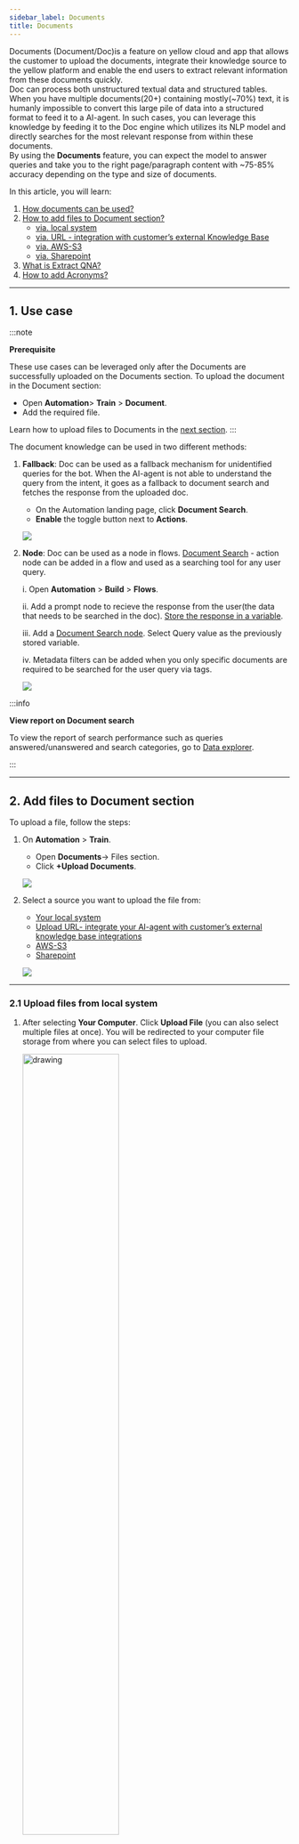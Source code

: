 ```yaml
---
sidebar_label: Documents
title: Documents
---
```



Documents (Document/Doc)is a feature on yellow cloud and app that allows the customer to upload the documents, integrate their knowledge source to the yellow platform and enable the end users to extract relevant information from these documents quickly.   
Doc can process both unstructured textual data and structured tables. 
When you have multiple documents(20+) containing mostly(~70%) text, it is humanly impossible to convert this large pile of data into a structured format to feed it to a AI-agent. In such cases, you can leverage this knowledge by feeding it to the Doc engine which utilizes its NLP model and directly searches for the most relevant response from within these documents.   
By using the **Documents** feature, you can expect the model to answer queries and take you to the right page/paragraph content with ~75-85% accuracy depending on the type and size of documents.

In this article, you will learn:   

1. [How documents can be used?](#uc)   
2. [How to add files to Document section?](#2-add-files-to-document-section)
    - [via. local system](#21-upload-files-from-local-system)
    - [via. URL - integration with customer’s external Knowledge Base](#22-upload-files-from-an-url)   
    - [via. AWS-S3](#23-upload-file-via-aws)
    - [via. Sharepoint](#24-upload-file-via-sharepoint)
3. [What is Extract QNA?](#3-qna-extract)   
4. [How to add Acronyms?](#a) 

----



##  1. Use case

:::note

**Prerequisite**

These use cases can be leveraged only after the Documents are successfully uploaded on the Documents section. 
To upload the document in the Document section:
- Open **Automation**> **Train** > **Document**.
- Add the required file.

Learn how to upload files to Documents in the [next section](#2-add-files-to-document-section). 
:::

The document knowledge can be used in two different methods:   

1. **Fallback**: Doc can be used as a fallback mechanism for unidentified queries for the bot. When the AI-agent is not able to understand the query from the intent, it goes as a fallback to document search and fetches the response from the uploaded doc. 
    - On the Automation landing page, click **Document Search**. 
    - **Enable** the toggle button next to **Actions**.   

   ![](https://i.imgur.com/QN5XllL.png)

2. **Node**: Doc can be used as a node in flows. [Document Search](https://docs.yellow.ai/docs/platform_concepts/studio/build/nodes/action-nodes-overview/knowledge-search-node) - action node can be added in a flow and used as a searching tool for any user query.
    
    i. Open **Automation** > **Build** > **Flows**. 

    ii. Add a prompt node to recieve the response from the user(the data that needs to be searched in the doc). [Store the response in a variable](https://docs.yellow.ai/docs/platform_concepts/studio/build/bot-variables#store-and-retrieve-data-using-variables).

    iii. Add a [Document Search node](https://docs.yellow.ai/docs/platform_concepts/studio/build/nodes/action-nodes-overview/knowledge-search-node). Select Query value as the previously stored variable. 

    iv. Metadata filters can be added when you only specific documents are required to be searched for the user query via tags.

   ![](https://i.imgur.com/dyqMjy8.png)


:::info

**View report on Document search** 
    
To view the report of search performance such as queries answered/unanswered and search categories, go to [Data explorer](https://docs.yellow.ai/docs/cookbooks/insights/eventdescriptions#knowledge-base-report). 
    


:::

------


## 2. Add files to Document section

To upload a file, follow the steps: 

1. On **Automation** > **Train**.

    - Open **Documents**-> Files section. 
    - Click **+Upload Documents**. 

   ![](https://imgur.com/r4xBHAJ.png)


2. Select a source you want to upload the file from:

    - [Your local system](#21-upload-files-from-local-system)
    - [Upload URL- integrate your AI-agent with customer’s external knowledge base integrations](#2-add-files-to-document-section)
    - [AWS-S3](#23-upload-file-via-aws)
    - [Sharepoint](#24-upload-file-via-sharepoint)
      
   ![](https://i.imgur.com/V2CdcPt.png)

---
    
### 2.1 Upload files from local system
    
1. After selecting **Your Computer**. Click **Upload File** (you can also select multiple files at once). You will be redirected to your computer file storage from where you can select files to upload. 

   <img src="https://imgur.com/LHtnFGx.png" alt="drawing" width="60%"/>


2. Click **Add (x)** after enabling the options below (x indicates the number of documents that will be uploaded).   

    - Select **Generate Q&A** when you want to generate questions and answers automatically from the document. Otherwise, leave it as it is. (These questions and answers will be visible on the **Document QnA** tab, just beside the ‘Files’ tab at the top left.
    - Select **Enable table parsing** if there are tables in the document. That will help index the documents better for tables.
    - Select the **language** in which the document is. 

:::note
Apart from English, it also supports German, French, Spanish, Romanian and Polish. For that, you will have to upload your documents in these languages.   
When a user enters a query in a specific language from the list, the AI-agent detects the language of the query and searches for relevant documents uploaded in the same language. It then provides the user with results corresponding to their query.

![](https://i.imgur.com/LrfGaiI.png)
:::

3. After clicking **Add**, wait for the indexing to complete. The status changes to *Completed*.
4. If you want to upload more documents, click **+Upload documents**.

   ![](https://imgur.com/ubwEjql.png)


5. To see the properties of the documents, hover over the information - icon.

  ![](https://i.imgur.com/7nNtF2e.png)

6. To preview the uploaded document, click on **Preview**

#### **Other Settings**


6. Click the three dots on right to view different action items:

    - **Edit Tags**: This allows you to limit the search results to certain documents. For example: If you assign a tag to this Sample.pdf doc as “Department: HR” then it can limit the search to HR only. 
    - **Edit properties**: It allows you to change the file name and if the customer has the requirement of redirecting the search results to a certain static URL, then it can be configured from here.
    - **Preview**: It enables to preview of the uploaded document.
    - **Delete**: This will delete the file from the cloud.


---
    
### 2.2 Upload files from an URL

> Yellow.ai’s document feature supports integration with external knowledge database by adding a URL.

A KnowledgeBase(KB) gives centralized and organize access to solutions in form of FAQs and documentation (eg. Prismic, Salesforce, Confluence, Service-now, etc). Doc provides seamless integration and powerful search on these API-based KBs without requiring to upload it on the yellow.ai platform. It is a generic integration framework that can help to sync external knowledge base articles with the Yellow.ai Doc.


:::info

**Key features**
    
1. Capable of fetching the article's content directly from online KBs based on GET rules. 
2. Articles' contents are automatically synced at regular intervals.
:::

**Prerequisites**   
  
1. KB should have knowledge APIs(Article listing API and Article content API).  
2. Auth(Basic/token/Bearer(with long duration token)) or API to generate the key.  
3. Structured response(JSON/HTML).
    
**Validation of prerequisite (predefined in yellow.ai)**

| KB         | Listing API | Article API | Auth Type | Response Type |
| ---------- | ----------- | ----------- | --------- | ------------- |
| Prismic    | Yes         | Yes         | Token     | JSON          |
| Salesforce | Yes         | Yes         | Bearer    | JSON          |
| Confluence | Yes         | Yes         | Token     | JSON + HTML   |
| ServiceNow | Yes         | Yes         | Bearer    | JSON + HTML   |

![Flow diagram of yellow.ai KB Integration](https://lh4.googleusercontent.com/NTxyvHxl_YWJYMdas_6YuzEjK9X_2HvPJGgyurJlUTrMjC2BqdQX4DubJEQDTnGeBfiJycbR_GmsKndiw7W-T-DbqU2TdP167rlqfQrZULUQMDbZJaYzSsvvhQpRoLo0PxCZS3wnEivrCp95p5w-zg)

:::


#### 2.2.1 Salesforce KB integration


1. Open Setup in **salesforce admin** > **Platform Tools** > **Apps** > **App Manager** > **New Connected app**.  
2. Fill out the details and enable OAuth Setting.
3. Add the following scopes.

   ![](https://lh3.googleusercontent.com/rSmLKj11dcoQq9A2ps4qpfiscPyB_ZgiTXRenYBT5QT6efFOMUDcXmUEWbQfunZVXoNwqoaRnCB-7YHRwEkuHxd9ydm9wih3_BVb5BcybzWYxS5Yp2QOKMD0mgsyYLtKx6Fmv8ImQWhL7c7f2Rln6A)


4. Add Callback URL (any webhook/logging URL): a public URL which can listen & log any request on it. (You will receive a code on that URL post OAuth login in step 8). Click on **Save**.
5. Goto **App Manager** > select the created app > View. Copy the Consumer key (client id) & Consumer secret (client secret) and save them for future use. Share these credentials with your Yellow.ai SPOC responsible for configuring your KB.
6. Go to **Manage Connected Apps** > Select the created app > **Edit**.
7. Set Permitted users to All users may self-authorize & IP Relaxation > Relax IP Restrictions > **Save**.
8. Open the following URL after replacing the client id and callback URL accordingly.


```html
https://login.salesforce.com/services/oauth2/authorize?client_id=<client_Id>&redirect_uri=<callback_url>&response_type=code
``` 

9. Click **Allow** in the permission window, and you will receive a code in the callback_url logs.
10. Use the following curl in postman to generate a refresh token.

```c
curl --location --request POST 'https://login.salesforce.com/services/oauth2/token' \
--header 'Content-Type: application/x-www-form-urlencoded' \
--data-urlencode 'grant_type=authorization_code' \
--data-urlencode 'code=<code>' \
--data-urlencode 'client_id=<cliend_id>' \
--data-urlencode 'client_secret=<client_secret>' \
--data-urlencode 'redirect_uri=<callback_url>'
```

11. Share the instance_url, refresh_token, and api_version with the Doc team.
12. Share the token generation curl (if required/exist).
    

#### 2.2.2 Service-Now integration


**Prerequisites**

1. Instance URL (eg: `https://dev76197.service-now.com`).
2. Basic Authentication key or Bearer Authentication with the long-duration access token.
3. Share the token generation CURL (if any / exist): If the Authentication token (Step 2) is not fixed and needs to be generated using an additional API.
4. API enabled for listing and details page
    - Listing URL: `https://dev76197.service-now.com/api/now/table/kb_knowledge?sysparm_fields=sys_id,number,short_description,categoy,sys_updated_on`
    - Article Url: `https://dev76197.service-now.com/api/now/table/kb_knowledge?sysparm_fields=sys_id,number,short_description,category,text,sys_updated_on&sysparm_query=number={{article_id}}`  

#### 2.2.3 Confluence integration

**Prerequisites**

1. Instance URL
2. Authentication Token (`https://id.atlassian.com/manage-profile/security/api-tokens`)
3. Token generation CURL (if any): If the Authentication token (Step 2) is not fixed and needs to be generated using an additional API.

    
----

    
### 2.3 Upload file via. AWS
    
> Yellow.ai’s document feature supports integration with AWS S3.


:::info
**Key Features**
    
1. Capable of fetching the documents from AWS sites (along with all sub-sites) which include documents uploaded to document libraries, documents created online and list attachments.
2. Allows selecting a list of folders/subfolders/sites. 
3. Documents’ contents are automatically synced at regular intervals.
4. Supports '.docx',  '.doc', '.pptx',' .ppt', ‘.txt' & ‘.pdf’ document extensions.
5. Supports AWS S3 Rest APIs.
:::


Follow to steps below to upload documents the using AWS:
    
1. Give User Access To Only One S3 Bucket Only.
2. Click the s3 bucket and copy its **ARN**.
3. Select Policy Type as **IAM policy**.
4. Add Statement(s): past the ARN in the Amazon Resource Name twice first the actual value ‘,’ and then ARN.   

For example:
```
arn:aws:s3:::testbucketpritam<br> arn:aws:s3:::testbucketpritam/
```

    
5. Click **Add statements**.
    


6. Open the IAM dashboard select **policy** > **create policy**, and paste the JSON generated from the previous step.
7. Go to the **user** in the IAN dashboard and **create a user**.



8. Open **attach existing policies**.


9. You can add the s3 bucket policy you just created to the user.


10. You have created a new user with access to only a single bucket. Click the **AWS console link** in the above screenshot and login with this new user as an IAN user, you will have access to the s3 bucket.
    

#### 2.3.1 Validate AWS credentials

The only way to verify AWS credentials is to use them to sign a request and see if it works. Simply creating the connection object tells you nothing because it doesn’t perform a request.


#### 2.3.2 Introduction to Amazon S3 REST API

Making REST API calls directly from your code can be cumbersome. It requires you to write the necessary code to calculate a valid signature to authenticate your requests.   
The following alternatives are recommended:

:::note
Use the AWS SDKs to send your requests. With this option, you don’t need to write code to calculate a signature for request authentication because the SDK clients authenticate your requests by using the access keys that you provide. Unless you have a good reason not to, you should always use the AWS SDKs.  
Use the AWS CLI to make Amazon S3 API calls.
:::

AWS SDK is available in a lot of different languages like JS, PYTHON, JAVA, DOTNET, PHP etc.
    
**AWS SDK for JavaScript (Alternative approach):**
```For Python: pip install boto3```
    

#### Configuring credentials

Boto3 will look in several locations when searching for credentials. The mechanism in which Boto3 looks for credentials is to search through a list of possible locations and stop as soon as it finds credentials. The order in which Boto3 searches for credentials is:

1. Passing credentials as parameters in the `boto.client()`method.
2. Passing credentials as parameters when creating a `Session` object.
3. Environment variables.
4. Shared credential file (~/.aws/credentials).
5. AWS config file (~/.aws/config).
6. Assume a Role provider.
7. Boto2 config file (/etc/boto.cfg and ~/.boto).
8. Instance metadata service on an Amazon EC2 instance that has an IAM role configured.

**Passing credentials as parameters in the boto.client**

    
```
import boto3
client = boto3.client('s3',
   aws_access_key_id=ACCESS_KEY,
   aws_secret_access_key=SECRET_KEY,
   aws_session_token=SESSION_TOKEN 
   )
```
Shared credential file `(~/.aws/credentials)`
You need to create a credential file at `~/.aws/credentials`. and add credentials-    

**Default**
```
 aws_access_key_id = YOUR_ACCESS_KEY
 aws_secret_access_key = YOUR_SECRET_KEY
```

The shared credentials file also supports the concept of profiles. Profiles represent logical groups of configuration. The shared credential file can have multiple profiles: 
    
**Default**
```
aws_access_key_id=foo
aws_secret_access_key=bar
```
**Dev**
```    
aws_access_key_id=foo2
aws_secret_access_key=bar2
```

**Prod**
```
aws_access_key_id=foo3
aws_secret_access_key=bar3
```

**You can then specify a profile name via the AWS_PROFILE environment variable or the profile_name argument when creating a Session.**

For example, you can create a Session using the “dev” profile and any clients created from this session will use the “dev” credentials:

```
import boto3
session = boto3.Session(profile_name=‘dev’)
dev_s3_client = session.client(‘s3’)
```
Boto3 makes it easy to integrate your Python application, library, or script with AWS services including Amazon S3, Amazon EC2, Amazon DynamoDB, and more.
    
Client and Resource are two different abstractions within the boto3 SDK for making AWS service requests. You would typically choose to use either the **Client abstraction** or the **Resource abstraction** to make AWS service requests.
    
**Client**

- This is the original boto3 API abstraction.
- Provides low-level AWS service access.
- All AWS service operations are supported by clients.
- Exposes botocore client to the developer.
- Typically maps 1:1 with the AWS service API.
- Snake-cased method names (e.g. ListBuckets API => list_buckets method).
- Generated from AWS service description.

**Resource**

- This is the newer boto3 API abstraction.
- Provides high-level, object-oriented API.
- Does not provide 100% API coverage of AWS services.
- Uses identifiers and attributes.
- Has actions (operations on resources).
- Exposes subresources and collections of AWS resources.
- Generated from resource description.
    
**Code to list all buckets**

> This only works if the user has the proper access eg: ListAllMyBuckets access.
    
```    
    “Resource”: “arn:aws:s3:::*”
    import boto3<br>
    s3 = boto3.resource(‘s3’)
    for bucket in s3.buckets.all():
    print(bucket.name)
```
    
**Code to list all files in a bucket**

 ```      
       import boto3
       s3 = boto3.resource(‘s3’)
       objects = s3.Bucket(name='<YOUR AWS S3 BUCKET NAME>’).objects.all()
       for o in objects:
       print(o)
        
        s3.ObjectSummary(bucket_name='<YOUR AWS S3 BUCKET NAME>’, key=‘Algorithms to Live By_ The Computer Science of Human Decisions ( PDFDrive ).pdf’),
        s3.ObjectSummary(bucket_name='<YOUR AWS S3 BUCKET NAME>’, key=‘All the fundamental React.js concepts, jammed into this single Medium article (updated August 2019) _ by Samer Buna _ EdgeCoders _ Medium.pdf’)
```
    
**Code to upload a file**

 ```
        import boto3
        s3_client = boto3.client(‘s3’)
        s3_client.upload_file(‘hello.txt’, '<YOUR AWS S3 BUCKET NAME>’, ‘hello.txt’)
        upload_file(<name of the file in local>, <bucket name>, <name of the file in s3>)
```
    
**Code to Download a file from s3**
```
       import boto3
       s3_client = boto3.client(‘s3’)
       s3_client.download_file('<YOUR AWS S3 BUCKET NAME>’, ‘hello.txt’, ‘hello2.txt’)
       download_file(<Bucket Name>, <FileName in S3>,<file name that u want in local)
 ```
**Code to Edit a file in s3**
```
        import boto3
        s3_client = boto3.client(‘s3’)
        open(‘hello.txt’,‘a+’).write(‘Hello, world!’)
        `13`
        s3_client.upload_file(‘hello.txt’, '<YOUR AWS S3 BUCKET NAME>’, ‘hello.txt’)    
```                             

**Code to get all file metadata**
```
    import boto3
    s3client = boto3.client(‘s3’)
    paginator = s3client.get_paginator(‘list_objects_v2’)
    page_iterator = paginator.paginate(Bucket='<YOUR AWS S3 BUCKET NAME>’)
    for bucket in page_iterator:
     for file in bucket[‘Contents’]:
     print(file[‘Key’])
     try:
     metadata = s3client.head_object(Bucket='<YOUR AWS S3 BUCKET NAME>’, Key=file[‘Key’])print(metadata)
     except:
     print(“Failed {}”.format(file[‘Key’]))
```
    
**Algorithms to Live By_ The Computer Science of Human Decisions ( PDFDrive ).pdf**
```
{‘ResponseMetadata’: {‘RequestId’: ‘7C74267CF4193023’, ‘HostId’: ‘IasZHHYmUPug6/qe4W53fJSSxcrnPerVCt5xOB/WsPDr2qgQcs0xqb7zJxPYxtxEogvQ552LrA4=’, ‘HTTPStatusCode’: 200, ‘HTTPHeaders’: {‘x-amz-id-2’: ‘IasZHHYmUPug6/qe4W53fJSSxcrnPerVCt5xOB/WsPDr2qgQcs0xqb7zJxPYxtxEogvQ552LrA4=’, ‘x-amz-request-id’: ‘7C74267CF4193023’, ‘date’: ‘Tue, 02 Mar 2021 08:26:57 GMT’, ‘last-modified’: ‘Tue, 02 Mar 2021 06:13:44 GMT’, ‘etag’: ‘“b926ad30c85d7bb4bd5da12ee2651e37”’, ‘accept-ranges’: ‘bytes’, ‘content-type’: ‘application/pdf’, ‘content-length’: ‘2732141’, ‘server’: ‘AmazonS3’}, ‘RetryAttempts’: 0}, ‘AcceptRanges’: ‘bytes’, ‘LastModified’: datetime.datetime(2021, 3, 2, 6, 13, 44, tzinfo=tzutc()), ‘ContentLength’: 2732141, ‘ETag’: ‘“b926ad30c85d7bb4bd5da12ee2651e37”’, ‘ContentType’: ‘application/pdf’, ‘Metadata’: {}} 
```

**All the fundamental React.js concepts, jammed into this single Medium article (updated August 2019) _ by Samer Buna _ EdgeCoders _ Medium.pdf**
```
    {‘ResponseMetadata’: {‘RequestId’: ‘7FBA9FCC1B69CC4B’, ‘HostId’: ‘hCZxPciVILDGXJvfjtac9irPOkFDEjwr9BKG8Dq69DIdgv7YmFVuoD3p0Z7srI/3YeLZkkN4F9U=’, ‘HTTPStatusCode’: 200, ‘HTTPHeaders’: {‘x-amz-id-2’: ‘hCZxPciVILDGXJvfjtac9irPOkFDEjwr9BKG8Dq69DIdgv7YmFVuoD3p0Z7srI/3YeLZkkN4F9U=’, ‘x-amz-request-id’: ‘7FBA9FCC1B69CC4B’, ‘date’: ‘Tue, 02 Mar 2021 08:26:57 GMT’, ‘last-modified’: ‘Tue, 02 Mar 2021 06:13:42 GMT’, ‘etag’: ‘“4f6f8b7d2de81151f34170777c301ba6”’, ‘accept-ranges’: ‘bytes’, ‘content-type’: ‘application/pdf’, ‘content-length’: ‘3668501’, ‘server’: ‘AmazonS3’}, ‘RetryAttempts’: 0}, ‘AcceptRanges’: ‘bytes’, ‘LastModified’: datetime.datetime(2021, 3, 2, 6, 13, 42, tzinfo=tzutc()), ‘ContentLength’: 3668501, ‘ETag’: ‘“4f6f8b7d2de81151f34170777c301ba6”’, ‘ContentType’: ‘application/pdf’, ‘Metadata’: {}}
```                                                     
**hello.txt**
```
    {‘ResponseMetadata’: {‘RequestId’: ‘2893E89438DCAFC9’, ‘HostId’: ‘1bQ8mGMeZh+nQSYsirplyuk67yHabWl7q1Cv/GKsJFk+RlfAmG6cgPCvPdQBucXfHqlRjnz1A3E=’, ‘HTTPStatusCode’: 200, ‘HTTPHeaders’: {‘x-amz-id-2’: ‘1bQ8mGMeZh+nQSYsirplyuk67yHabWl7q1Cv/GKsJFk+RlfAmG6cgPCvPdQBucXfHqlRjnz1A3E=’, ‘x-amz-request-id’: ‘2893E89438DCAFC9’, ‘date’: ‘Tue, 02 Mar 2021 08:26:57 GMT’, ‘last-modified’: ‘Tue, 02 Mar 2021 08:23:43 GMT’, ‘etag’: ‘“738de4578efc7f327bb3897d162fb758”’, ‘accept-ranges’: ‘bytes’, ‘content-type’: ‘binary/octet-stream’, ‘content-length’: ‘27’, ‘server’: ‘AmazonS3’}, ‘RetryAttempts’: 0}, ‘AcceptRanges’: ‘bytes’, ‘LastModified’: datetime.datetime(2021, 3, 2, 8, 23, 43, tzinfo=tzutc()), ‘ContentLength’: 27, ‘ETag’: ‘“738de4578efc7f327bb3897d162fb758”’, ‘ContentType’: ‘binary/octet-stream’, ‘Metadata’: {}}
```
**hello1.txt**
```
    {‘ResponseMetadata’: {‘RequestId’: ‘8445E9AC02B726B7’, ‘HostId’: ‘gsMC+IZY8hzl77Z8Gmuad1kNlMmBCIfNppu85lGK0AvzgZ8Uxvqb+sDXmH0mITLPeFNiq9pi+aw=’, ‘HTTPStatusCode’: 200, ‘HTTPHeaders’: {‘x-amz-id-2’: ‘gsMC+IZY8hzl77Z8Gmuad1kNlMmBCIfNppu85lGK0AvzgZ8Uxvqb+sDXmH0mITLPeFNiq9pi+aw=’, ‘x-amz-request-id’: ‘8445E9AC02B726B7’, ‘date’: ‘Tue, 02 Mar 2021 08:26:58 GMT’, ‘last-modified’: ‘Tue, 02 Mar 2021 08:15:21 GMT’, ‘etag’: ‘“d41d8cd98f00b204e9800998ecf8427e”’, ‘accept-ranges’: ‘bytes’, ‘content-type’: ‘binary/octet-stream’, ‘content-length’: ‘0’, ‘server’: ‘AmazonS3’}, ‘RetryAttempts’: 0}, ‘AcceptRanges’: ‘bytes’, ‘LastModified’: datetime.datetime(2021, 3, 2, 8, 15, 21, tzinfo=tzutc()), ‘ContentLength’: 0, ‘ETag’: ‘“d41d8cd98f00b204e9800998ecf8427e”’, ‘ContentType’: ‘binary/octet-stream’, ‘Metadata’: {}}
```

**Code to download previous versions**
```
    import boto3
    from boto3.s3.transfer 
    import S3Transfer<br> ACCESS_KEY = ‘<YOUR AWS ACCOUNT ACCESS KEY>’
    SECRET_KEY = ‘<YOUR AWS ACCOUNT SECRET ACCESS KEY>’
    BUCKET_NAME = '<YOUR AWS S3 BUCKET NAME>’
    key = ‘hello1.txt’
    client = boto3.client(
        ‘s3’,
        aws_access_key_id=ACCESS_KEY,
        aws_secret_access_key=SECRET_KEY)
    s3 = boto3.resource(‘s3’)
    versions = s3.Bucket(BUCKET_NAME).object_versions.filter(Prefix=key)
    transfer = S3Transfer(client)
    for version in versions:
        obj = version.get()
        print(obj[‘LastModified’].strftime("%Y%m%d%H%M%S")+ "_" + key)
        transfer.download_file(BUCKET_NAME, key, 
        obj[‘LastModified’].strftime("%Y%m%d%H%M%S")+ "_" + key, extra_args={‘VersionId’: obj[‘VersionId’] })
```    

                                                           
--- 
    
### 2.4 Upload file via. SharePoint
    
> Yellow.ai's document search feature supports integration with SharePoint. 


:::info
**Key Features**
1. Capable of fetching the documents from SharePoint sites (along with all sub-sites) which includes documents uploaded to document libraries, documents created online and list attachments.
2. Allows selecting a list of folders/subfolders/sites. 
3. Document contents are automatically synced at regular intervals.
4. Supports '.docx',  '.doc', '.pptx',' .ppt', ‘.txt' & ‘.pdf’ document extensions.
5. Supports Sharepoint Rest APIs and AAD Graph APIs.
:::


#### 2.4.1 Integration using SP Rest APIs

Follow the steps below to integrate using SharePoint REST APIs: 
    
1. **Login**: Login to your SharePoint account (`https://{{tenantname}}.sharepoint.com`) and click on the site you want to access.   
    
2. **App Registration**.

   i. Click **+New** > **App**. 
    
   ii. To register an app in SharePoint, navigate to the *New App Registration* page by replacing 'addanapp.aspx' with 'appregnew.aspx'.

   - The URL of that page will be similar to 
   ```https://{{tenantname}}.sharepoint.com/_layouts/15/appregnew.aspx```

    
   iii. Fill in the details on that page as per the following table and click **Create**.

    - **Client Id** - Click Generate
    - **Client Secret** - Click Generate
    - **Title** - Any value
    - **App Domain** - `localhost`
    - **Redirect URI** - `https://localhost`

   ![](https://learn.microsoft.com/en-us/sharepoint/dev/solution-guidance/media/apponly/sharepointapponly1.png)

:::note
Copy and save the generated Client Id and Client Secret as these will be required in later steps. 
:::  

   iv. On the next screen, Click **OK**. 


3. **Add Permissions**.

    - Now that the app is registered, provide the app with the required permissions to access data. To do that, replace `settings.aspx` with `appinv.aspx`. 


   The URL of that page will be similar to the one below `https://{yourtenantname}.sharepoint.com/_layouts/15/appinv.aspx)`
    
- On that page, paste the **Client Id** in the "**App Id**" text box and click "**Lookup**". This will load the details of the app we registered previously In the "Permission Request XML" paste the following XML. This XML says that the app can have full control over the current web.
    
``` 
<AppPermissionRequests AllowAppOnlyPolicy="true">  <AppPermissionRequest Scope="http://sharepoint/content/sitecollection/web" Right="Read"/></AppPermissionRequests>

```
- Once that is added click **Create**.

- On the next screen click "**Trust It**" and this will mean that the app will have the required permissions.


4. **Check Tenant ID**.

    - Navigate to app permissions page by replacing 'settings.aspx' by `appprincipals.aspx`.
    

The text after '@' in the app identifier is the 'tenant id' or 'realm'. 
    
**Required Permissions**
    
Run the following commands on PowerShell. Without these steps, your app won't have the required permissions.

```
Install-Module -Name Microsoft.Online.SharePoint.PowerShell
$adminUPN="<the full email address of a SharePoint administrator account, example: jdoe@contosotoycompany.onmicrosoft.com>"
$orgName="<name of your Office 365 organization, example: contosotoycompany>"
$userCredential = Get-Credential -UserName $adminUPN -Message "Type the password."
Connect-SPOService -Url [](https://$orgName-admin.sharepoint.com) -Credential $userCredential
set-spotenant -DisableCustomAppAuthentication $false
```
   
:::note
Once an app is created you can give access to any site to it. You can view all the apps that have access to the site and add new apps to a site.
:::

5. **Update on yellow.ai configuration**
    - Open the yellow platform. **Automation** > **Train** > **Documents** > **Upload documents** > **Select Sharepoint**.
    - Fill in the following details and select the required folders.

   ![](https://paper-attachments.dropbox.com/s_B1221157D5B1FEA09D2BC495FC79B892C493E227B6F11DEC0F9B34E843AF4B3C_1659530624222_image.png)

    
6. Click the **upload** button, and your docs will be scheduled for the sync.
 
 
#### 2.4.2 Integration using AAD Graph APIs
   
1. **Login to AAD**.

> Follow the AAD app registration: https://docs.yellow.ai/docs/platform_concepts/appConfiguration/azure-ad

**Required permissions**

| Scope                             | Description                                                    |
| --------------------------------- | -------------------------------------------------------------- |
| OpenID, email, profile, User. Read | Used to retrieve login details & their profile using Graph API |
| offline_access                    | Required to obtain refresh token                               |
| Sites.Read.All                    | To fetch the site/folders structure                          |
| Files.Read.All                    | To read the content of files                                   |

2. **Updating on yellow.ai configuration**
    - Open the yellow platform. **Automation** > **Doc** > **Upload documents** > **Select Sharepoint**
    - Fill in the following details > Sync > select the required folders.

| Client ID, Client Secret, Realm | Obtain from AAD App, Realm (tenant ID) |
| ------------------------------- | -------------------------------------- |
| Target Host                     | azure_api                              |
| Site URL                        | Site ID                                |

   ![](https://paper-attachments.dropbox.com/s_B1221157D5B1FEA09D2BC495FC79B892C493E227B6F11DEC0F9B34E843AF4B3C_1659533761502_image.png)

3. Click the **upload** button, and your docs will be scheduled for sync.


---

## 3. QNA Extract

The Yellow.ai platform can auto-generate questions and answers from the uploaded documents. You can choose between two different models(**Yellow DNLP** and **OpenAI API**) to genereate them.

#### Yellow DNLP:

The T5(Text-to-Text Transfer Transformer) model is a pre-trained language model developed by Google that can handle a wide range of natural language processing tasks, including question generation. To do so, the model is fine-tuned on specific datasets such as SQuAD(Stanford Question Answering Dataset) and TriviaQA, where it learns to generate questions when given an answer or a piece of text.

The T5 Q&A model architecture is based on the transformer architecture, which is a neural network designed for sequence-to-sequence learning tasks. The encoder processes the input, which is a combination of the question and the context, and produces a sequence of hidden states that are passed to the decoder. The decoder generates the answer to the question using a self-attention mechanism, which focuses on relevant parts of the context to generate the answer one word at a time.

Overall, the T5 Q&A model architecture is an effective approach to answering questions using natural language processing techniques, similar to the GPT-3 Q&A model architecture.

#### OpenAI API

GPT-3 is a state-of-the-art language model developed by OpenAI that can generate questions from input text. It's a neural network-based model that uses the transformer architecture, which consists of an encoder and a decoder with self-attention mechanisms. The input to the encoder is a combination of the question and the context, which is typically a large body of text. The encoder processes the input and produces hidden states, which are passed to the decoder. The decoder generates the answer using a self-attention mechanism, predicting the probability distribution over all possible words in the vocabulary, and selecting the word with the highest probability as the next word in the answer. The quality of the generated questions can be evaluated using metrics such as BLEU and ROUGE.

GPT-3 has promising results for question generation and has potential applications in information retrieval, text summarization, and conversational agents. However, like any language model, it may generate incorrect or irrelevant questions in some cases.

To extract questions and answers from your docs, follow these steps:

1. Click the **QNA Extract** tab.

   ![](https://imgur.com/ot8XfId.png)

2. Click the file you want to generate QnA for.

   ![](https://imgur.com/Dfln0Dw.png)


3. Choose the QNA model you prefer - [Yellow DNLP](#yellow-dnlp) or [OpenAI API](#openai-api).

   ![](https://imgur.com/h9N1olR.png)


4. Click each file to see the automatically generated Questions and Answers. Click the checkbox for the questions you want to add to FAQs and click **Add FAQ**. 

    ![](https://imgur.com/gDWa3uk.png)

5. In the following pop-up, you can edit the question(if you want to) in the **FAQ name** field, [choose a category](https://docs.yellow.ai/docs/platform_concepts/studio/train/add-faqs#21-add-faqs-to-bot) for the FAQ in the **Category** field.

   ![](https://i.imgur.com/wVDklLG.png)

6. Click **Create**. This question will be added to the [FAQ](https://docs.yellow.ai/docs/platform_concepts/studio/train/add-faqs) section.


## <a name="a"></a> 4. Add acronyms 

There are cases when we expect the user to search for certain text, but the entered text is not present in our documents in that searched format. 
    For example, if we have a document where it is written The “United States of America” but the user searches for the  USA, US etc. 
    In these cases, acronyms and synonyms can be configured to accept USA and US as input. This will look for the United States of America in documents and provide the results accordingly.

Follow the given steps to Configure:
1.  Open **Acronyms** Tab
2.  Click **Add new acronym**.
    
   ![](https://imgur.com/os635vW.png)

    
3. Add the Acronym **Name** and **List item**. 

   ![](https://i.imgur.com/628O0f2.png)

4. Acronyms have been configured.

   ![](https://i.imgur.com/x1uAHN4.png)




<!-- Active learning: The AI-agent can learn based on the feedback received for the search results. When the bot shows certain search result documents, the user has the option to click thumbs up if the user feels the bot has given the result they were looking for or thumbs down if the search results are not up to their expectation. The feedback is recorded and the AI-agent is retrained to improve the search results.

Search for any query by triggering this Document Search Node. It will display the result. Users can upvote and downvote the search results so that the AI-agent can be re-trained based on the feedback from the user. -->